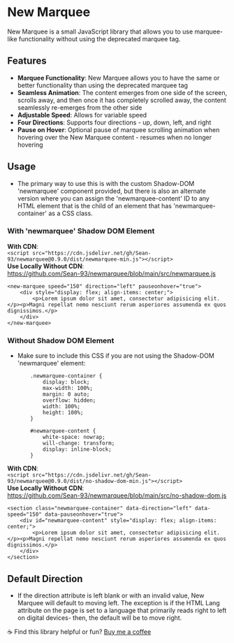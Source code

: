 # New Marquee

New Marquee is a small JavaScript library that allows you to use marquee-like functionality without using the deprecated marquee tag.  

## Features

- **Marquee Functionality**: New Marquee allows you to have the same or better functionality than using the deprecated marquee tag
- **Seamless Animation**: The content emerges from one side of the screen, scrolls away, and then once it has completely scrolled away, the content seamlessly re-emerges from the other side
- **Adjustable Speed**: Allows for variable speed
- **Four Directions**: Supports four directions - up, down, left, and right
- **Pause on Hover**: Optional pause of marquee scrolling animation when hovering over the New Marquee content - resumes when no longer hovering

## Usage

- The primary way to use this is with the custom Shadow-DOM 'newmarquee' component provided, but there is also an alternate version where you can assign the 'newmarquee-content' ID to any HTML element that is the child of an element that has 'newmarquee-container' as a CSS class.

### With 'newmarquee' Shadow DOM Element

**With CDN**:
<br>
```<script src="https://cdn.jsdelivr.net/gh/Sean-93/newmarquee@0.9.0/dist/newmarquee-min.js"></script>```
<br>
**Use Locally Without CDN**:
<br>
https://github.com/Sean-93/newmarquee/blob/main/src/newmarquee.js

    <new-marquee speed="150" direction="left" pauseonhover="true">
        <div style="display: flex; align-items: center;">
            <p>Lorem ipsum dolor sit amet, consectetur adipisicing elit.</p><p>Magni repellat nemo nesciunt rerum asperiores assumenda ex quos dignissimos.</p>
        </div>
    </new-marquee>

### Without Shadow DOM Element

- Make sure to include this CSS if you are not using the Shadow-DOM 'newmarquee' element:

    ```
        .newmarquee-container {
            display: block;
            max-width: 100%;
            margin: 0 auto;
            overflow: hidden;
            width: 100%;
            height: 100%;
        }

        #newmarquee-content {
            white-space: nowrap;
            will-change: transform;
            display: inline-block;
        }

**With CDN**:
<br>
```<script src="https://cdn.jsdelivr.net/gh/Sean-93/newmarquee@0.9.0/dist/no-shadow-dom-min.js"></script>```
<br>
**Use Locally Without CDN**:
<br>
https://github.com/Sean-93/newmarquee/blob/main/src/no-shadow-dom.js

    <section class="newmarquee-container" data-direction="left" data-speed="150" data-pauseonhover="true">
        <div id="newmarquee-content" style="display: flex; align-items: center;">
            <p>Lorem ipsum dolor sit amet, consectetur adipisicing elit.</p><p>Magni repellat nemo nesciunt rerum asperiores assumenda ex quos dignissimos.</p>
        </div>
    </section>

## Default Direction

- If the direction attribute is left blank or with an invalid value, New Marquee will default to moving left.  The exception is if the HTML Lang attribute on the page is set to a language that primarily reads right to left on digital devices- then, the default will be to move right.

☕️ Find this library helpful or fun? <a href="https://buymeacoffee.com/seanrooney" target="_blank">Buy me a coffee</a>
